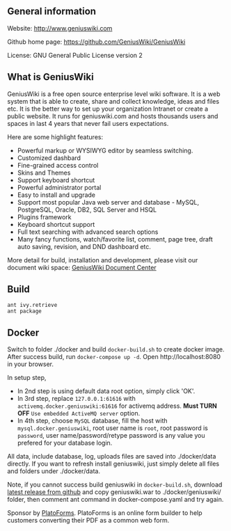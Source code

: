 ## General information

Website: http://www.geniuswiki.com

Github home page: https://github.com/GeniusWiki/GeniusWiki

License: GNU General Public License version 2

##  What is GeniusWiki

GeniusWiki is a free open source enterprise level wiki software. It is a web system that is able to create, share and collect knowledge, ideas and files etc. It is the better way to set up your organization Intranet or create a public website. It runs for geniuswiki.com and hosts thousands users and spaces in last 4 years that never fail users expectations. 

Here are some highlight features:

* Powerful markup or WYSIWYG editor by seamless switching.
* Customized dashbard
* Fine-grained access control
* Skins and Themes
* Support keyboard shortcut
* Powerful administrator portal
* Easy to install and upgrade
* Support most popular Java web server and database - MySQL, PostgreSQL, Oracle, DB2, SQL Server and HSQL 
* Plugins framework
* Keyboard shortcut support
* Full text searching with advanced search options
* Many fancy functions, watch/favorite list, comment, page tree, draft auto saving, revision, and DND dashboard etc.

More detail for build, installation and development,  please visit our document wiki space:
[GeniusWiki Document Center](http://www.geniuswiki.com/page/GeniusWiki+document/GeniusWiki+document)


##  Build

```
ant ivy.retrieve
ant package
```

## Docker

Switch to folder ./docker and build `docker-build.sh` to create docker image. After success build, run `docker-compose up -d`.  Open http://localhost:8080 in your browser. 

In setup step, 
* In 2nd step is using default data root option, simply click 'OK'. 
* In 3rd step, replace `127.0.0.1:61616` with `activemq.docker.geniuswiki:61616` for activemq address. **Must TURN OFF** `Use embedded ActiveMQ server` option.
* In 4th step, choose `MySQL` database, fill the host with `mysql.docker.geniuswiki`, root user name is `root`, root password is `password`, user name/password/retype password is any value you prefered for your database login.

All data, include database, log, uploads files are saved into ./docker/data directly. If you want to refresh install geniuswiki, just simply delete all files and folders under ./docker/data.


Note, if you cannot success build geniuswiki in `docker-build.sh`, download [latest release from github](https://github.com/GeniusWiki/GeniusWiki/releases) and copy geniuswiki.war to ./docker/geniuswiki/ folder, then comment ant command in docker-compose.yaml and try again.


Sponsor by [PlatoForms](https://www.platoforms.com). PlatoForms is an online form builder to help customers converting their PDF as a common web form. 